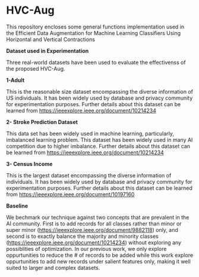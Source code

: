 # HVC-Aug
This repository encloses some general functions implementation used in the Efficient Data Augmentation for Machine Learning Classifiers Using Horizontal and Vertical Contractions

**Dataset used in Experimentation**

Three real-world datasets have been used to evaluate the effectivenss of the proposed HVC-Aug.

**1-Adult**

This is the reasonable size dataset encompassing the diverse information of US individuals. It has been widely used by database and privacy community for experimentation purposes. Further details about this dataset can be learned from  https://ieeexplore.ieee.org/document/10214234

**2- Stroke Prediction Dataset**

This data set has been widely used in machine learning, particularly, imbalanced learning problem. This dataset has been widely used in many AI competition due to higher imbalance. Further details about this dataset can be learned from  https://ieeexplore.ieee.org/document/10214234

**3- Census Income**

This is the largest dataset encompassing the diverse information of individuals. It has been widely used by database and privacy community for experimentation purposes. Further details about this dataset can be learned from https://ieeexplore.ieee.org/document/10197160


**Baseline**

We bechmark our technique against two concepts that are prevalent in the AI community. First is to add records for all classes rather than minor or super minor (https://ieeexplore.ieee.org/document/9882118) only, and second is to exactly balance the majority and minority classes (https://ieeexplore.ieee.org/document/10214234) without exploring any possiblities of optimization. In our previous work, we only explore oppurtunities to reduce the # of records to be added while this work explore oppurtunities to add new records under salient features only, making it well suited to larger and complex datasets. 
